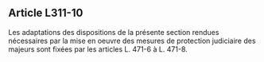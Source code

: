 ## Article L311-10


Les adaptations des dispositions de la présente section rendues nécessaires par la mise en oeuvre des mesures
de protection judiciaire des majeurs sont fixées par les articles L. 471-6 à L. 471-8.

